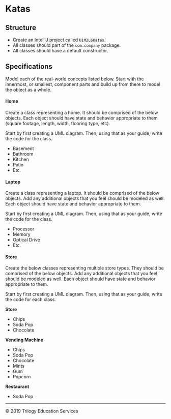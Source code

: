 # Katas

## Structure

- Create an IntelliJ project called `U1M2L6Katas`.
- All classes should part of the `com.company` package.
- All classes should have a default constructor.

## Specifications

Model each of the real-world concepts listed below.  Start with the innermost, or smallest, component parts and build up from there to model the object as a whole.

#### Home

Create a class representing a home. It should be comprised of the below objects. Each object should have state and behavior appropriate to them (square footage, length, width, flooring type, etc).

Start by first creating a UML diagram. Then, using that as your guide, write the code for the class.

- Basement
- Bathroom
- Kitchen
- Patio
- Etc.

#### Laptop

Create a class representing a laptop. It should be comprised of the below objects. Add any additional objects that you feel should be modeled as well. Each object should have state and behavior appropriate to them.

Start by first creating a UML diagram. Then, using that as your guide, write the code for the class.

- Processor
- Memory
- Optical Drive
- Etc.


#### Store

Create the below classes representing multiple store types.  They should be comprised of the below objects. Add any additional objects that you feel should be modeled as well. Each object should have state and behavior appropriate to them.

Start by first creating a UML diagram. Then, using that as your guide, write the code for each class.

**Store**
- Chips
- Soda Pop
- Chocolate

**Vending Machine**
- Chips
- Soda Pop
- Chocolate
- Mints
- Gum
- Popcorn

**Restaurant**
- Soda Pop

---
© 2019 Trilogy Education Services